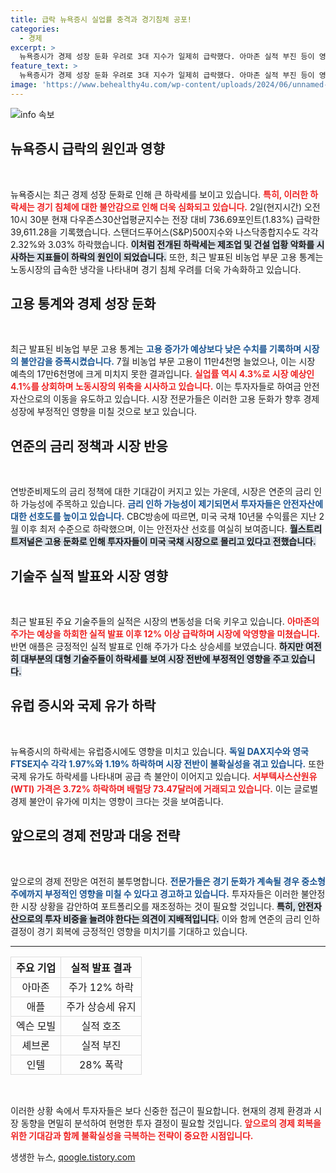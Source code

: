 ```yaml
---
title: 급락 뉴욕증시 실업률 충격과 경기침체 공포!
categories:
  - 경제
excerpt: >
  뉴욕증시가 경제 성장 둔화 우려로 3대 지수가 일제히 급락했다. 아마존 실적 부진 등이 영향을 미쳤으며, 경기 침체 공포가 투자자들을 안전자산으로 몰렸다. 금리 인하 가능성이 커지며 변동성은 더욱 확대됐다.
feature_text: >
  뉴욕증시가 경제 성장 둔화 우려로 3대 지수가 일제히 급락했다. 아마존 실적 부진 등이 영향을 미쳤으며, 경기 침체 공포가 투자자들을 안전자산으로 몰렸다. 금리 인하 가능성이 커지며 변동성은 더욱 확대됐다.
image: 'https://www.behealthy4u.com/wp-content/uploads/2024/06/unnamed-file.png'
---
```


<p><img src="https://www.behealthy4u.com/wp-content/uploads/2024/06/unnamed-file.png" alt="info 속보" /></p>

<h2 data-ke-size="size26">뉴욕증시 급락의 원인과 영향</h2>

<p data-ke-size="size16">&nbsp;</p> 

<p>뉴욕증시는 최근 경제 성장 둔화로 인해 큰 하락세를 보이고 있습니다. <b><span style="color: #ee2323;">특히, 이러한 하락세는 경기 침체에 대한 불안감으로 인해 더욱 심화되고 있습니다.</span></b> 2일(현지시간) 오전 10시 30분 현재 다우존스30산업평균지수는 전장 대비 736.69포인트(1.83%) 급락한 39,611.28을 기록했습니다. 스탠더드푸어스(S&amp;P)500지수와 나스닥종합지수도 각각 2.32%와 3.03% 하락했습니다. <b><span style="background-color: #21538527;">이처럼 전개된 하락세는 제조업 및 건설 업황 악화를 시사하는 지표들이 하락의 원인이 되었습니다.</span></b> 또한, 최근 발표된 비농업 부문 고용 통계는 노동시장의 급속한 냉각을 나타내며 경기 침체 우려를 더욱 가속화하고 있습니다.</p>

<h2 data-ke-size="size26">고용 통계와 경제 성장 둔화</h2>

<p data-ke-size="size16">&nbsp;</p>

<p>최근 발표된 비농업 부문 고용 통계는 <b><span style="color: #1a5490;">고용 증가가 예상보다 낮은 수치를 기록하며 시장의 불안감을 증폭시켰습니다.</span></b> 7월 비농업 부문 고용이 11만4천명 늘었으나, 이는 시장 예측의 17만6천명에 크게 미치지 못한 결과입니다. <b><span style="color: #ee2323;">실업률 역시 4.3%로 시장 예상인 4.1%를 상회하며 노동시장의 위축을 시사하고 있습니다.</span></b> 이는 투자자들로 하여금 안전자산으로의 이동을 유도하고 있습니다. 시장 전문가들은 이러한 고용 둔화가 향후 경제 성장에 부정적인 영향을 미칠 것으로 보고 있습니다.</p>

<h2 data-ke-size="size26">연준의 금리 정책과 시장 반응</h2>

<p data-ke-size="size16">&nbsp;</p>

<p>연방준비제도의 금리 정책에 대한 기대감이 커지고 있는 가운데, 시장은 연준의 금리 인하 가능성에 주목하고 있습니다. <b><span style="color: #1a5490;">금리 인하 가능성이 제기되면서 투자자들은 안전자산에 대한 선호도를 높이고 있습니다.</span></b> CBC방송에 따르면, 미국 국채 10년물 수익률은 지난 2월 이후 최저 수준으로 하락했으며, 이는 안전자산 선호를 여실히 보여줍니다. <b><span style="background-color: #21538527;">월스트리트저널은 고용 둔화로 인해 투자자들이 미국 국채 시장으로 몰리고 있다고 전했습니다.</span></b></p>

<h2 data-ke-size="size26">기술주 실적 발표와 시장 영향</h2>

<p data-ke-size="size16">&nbsp;</p>

<p>최근 발표된 주요 기술주들의 실적은 시장의 변동성을 더욱 키우고 있습니다. <b><span style="color: #ee2323;">아마존의 주가는 예상을 하회한 실적 발표 이후 12% 이상 급락하며 시장에 악영향을 미쳤습니다.</span></b> 반면 애플은 긍정적인 실적 발표로 인해 주가가 다소 상승세를 보였습니다. <b><span style="background-color: #21538527;">하지만 여전히 대부분의 대형 기술주들이 하락세를 보여 시장 전반에 부정적인 영향을 주고 있습니다.</span></b></p>

<h2 data-ke-size="size26">유럽 증시와 국제 유가 하락</h2>

<p data-ke-size="size16">&nbsp;</p>

<p>뉴욕증시의 하락세는 유럽증시에도 영향을 미치고 있습니다. <b><span style="color: #1a5490;">독일 DAX지수와 영국 FTSE지수 각각 1.97%와 1.19% 하락하며 시장 전반이 불확실성을 겪고 있습니다.</span></b> 또한 국제 유가도 하락세를 나타내며 공급 측 불안이 이어지고 있습니다. <b><span style="color: #ee2323;">서부텍사스산원유(WTI) 가격은 3.72% 하락하며 배럴당 73.47달러에 거래되고 있습니다.</span></b> 이는 글로벌 경제 불안이 유가에 미치는 영향이 크다는 것을 보여줍니다.</p>

<h2 data-ke-size="size26">앞으로의 경제 전망과 대응 전략</h2>

<p data-ke-size="size16">&nbsp;</p>

<p>앞으로의 경제 전망은 여전히 불투명합니다. <b><span style="color: #1a5490;">전문가들은 경기 둔화가 계속될 경우 중소형주에까지 부정적인 영향을 미칠 수 있다고 경고하고 있습니다.</span></b> 투자자들은 이러한 불안정한 시장 상황을 감안하여 포트폴리오를 재조정하는 것이 필요할 것입니다. <b><span style="background-color: #21538527;">특히, 안전자산으로의 투자 비중을 늘려야 한다는 의견이 지배적입니다.</span></b> 이와 함께 연준의 금리 인하 결정이 경기 회복에 긍정적인 영향을 미치기를 기대하고 있습니다.</p>

<hr />

<table style="width:100%; border-collapse:collapse;">
<tr>
<th style="border:1px solid #ddd; text-align:center;">주요 기업</th>
<th style="border:1px solid #ddd; text-align:center;">실적 발표 결과</th>
</tr>
<tr>
<td style="border:1px solid #ddd; text-align:center;">아마존</td>
<td style="border:1px solid #ddd; text-align:center;">주가 12% 하락</td>
</tr>
<tr>
<td style="border:1px solid #ddd; text-align:center;">애플</td>
<td style="border:1px solid #ddd; text-align:center;">주가 상승세 유지</td>
</tr>
<tr>
<td style="border:1px solid #ddd; text-align:center;">엑슨 모빌</td>
<td style="border:1px solid #ddd; text-align:center;">실적 호조</td>
</tr>
<tr>
<td style="border:1px solid #ddd; text-align:center;">셰브론</td>
<td style="border:1px solid #ddd; text-align:center;">실적 부진</td>
</tr>
<tr>
<td style="border:1px solid #ddd; text-align:center;">인텔</td>
<td style="border:1px solid #ddd; text-align:center;">28% 폭락</td>
</tr>
</table>

<p data-ke-size="size16">&nbsp;</p> 

<p>이러한 상황 속에서 투자자들은 보다 신중한 접근이 필요합니다. 현재의 경제 환경과 시장 동향을 면밀히 분석하여 현명한 투자 결정이 필요할 것입니다. <b><span style="color: #ee2323;">앞으로의 경제 회복을 위한 기대감과 함께 불확실성을 극복하는 전략이 중요한 시점입니다.</span></b></p>
생생한 뉴스, <a href="https://qoogle.tistory.com" rel="dofollow">qoogle.tistory.com</a>



